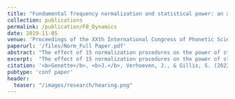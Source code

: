 ```yaml
---
title: "Fundamental frequency normalization and statistical power: an assessment of 15 normalizing techniques"
collection: publications
permalink: /publication/F0_Dynamics
date: 2019-11-05
venue: 'Proceedings of the XXth International Congress of Phonetic Sciences'
paperurl: '/files/Norm_Full Paper.pdf'
abstract: "The effect of 15 normalization procedures on the power of statistical tests is assessed. The difference in the F0 in Hz between the high and low vowels (N=1471), i.e. the intrinsic vowel pitch, produced by 47 native speakers of Dutch was assessed by means of a t-test. The same test was applied to the F0 values normalized by means of 15 conventional procedures. The power of the tests was registered to assess the effect of the normalization procedures. The results show that statistical power is influenced by applying normalization, but the difference in power of the procedures is levelled out as a function of the number of observations. The effects of the normalization procedures are interpreted in terms of how the variability of the data is accounted for."
excerpt:  "The effect of 15 normalization procedures on the power of statistical tests is assessed. The difference in the F0 in Hz between the high and low vowels (N=1471), i.e. the intrinsic vowel pitch, produced by 47 native speakers of Dutch was assessed by means of a t-test. The same test was applied to the F0 values normalized by means of 15 conventional procedures. The power of the tests was registered to assess the effect of the normalization procedures. The results show that statistical power is influenced by applying normalization, but the difference in power of the procedures is levelled out as a function of the number of observations. The effects of the normalization procedures are interpreted in terms of how the variability of the data is accounted for."
citation: '<b>Genette</b>, <b>J.</b>, Verhoeven, J., & Gillis, S. (2023). <b>Fundamental frequency normalization and statistical power: an assessment of 15 normalizing techniques</b>. In <i>Proceedings of the XXth International Congress of Phonetic Sciences</i> (pp. 644–648). Guarant International.'
pubtype: 'conf paper'
header:
  teaser: "/images/research/hearing.png"
---
```

